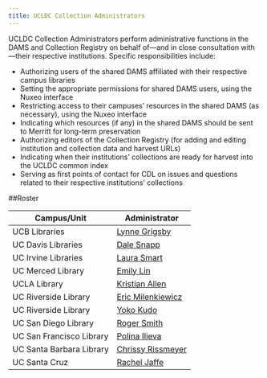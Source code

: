 ```yaml
---
title: UCLDC Collection Administrators
---
```


UCLDC Collection Administrators perform administrative functions in the DAMS and Collection Registry on behalf of—and in close consultation with—their respective institutions. Specific responsibilities include:

- Authorizing users of the shared DAMS affiliated with their respective campus libraries
- Setting the appropriate permissions for shared DAMS users, using the Nuxeo interface
- Restricting access to their campuses’ resources in the shared DAMS (as necessary), using the Nuxeo interface
- Indicating which resources (if any) in the shared DAMS should be sent to Merritt for long-term preservation
- Authorizing editors of the Collection Registry (for adding and editing institution and collection data and harvest URLs)
- Indicating when their institutions’ collections are ready for harvest into the UCLDC common index
- Serving as first points of contact for CDL on issues and questions related to their respective institutions’ collections

##Roster
<table>
  <thead>
    <th>Campus/Unit</th>
    <th>Administrator</th>
  </thead>
  <tr>
    <td>UCB Libraries</td>
    <td><a href="http://www.berkeley.edu/directory/results?u=191578">Lynne Grigsby</a></td>
  </tr>
  <tr>
    <td>UC Davis Libraries</td>
    <td><a href="http://ucdavis.edu/search/directory_results.shtml?id=00148540">Dale Snapp</a></td>
  </tr>
  <tr>
    <td>UC Irvine Libraries</td>
    <td><a href="https://www.lib.uci.edu/about/contact/library-staff-directory.html">Laura Smart</a></td>
  </tr>
  <tr>
    <td>UC Merced Library</td>
    <td><a href="http://directory.ucmerced.edu/site/index/details/email/elin@ucmerced.edu">Emily Lin</a></td>
  </tr>
  <tr>
    <td>UCLA Library</td>
    <td><a href="http://digital2.library.ucla.edu/contact.html">Kristian Allen</a></td>
  </tr>
  <tr>
    <td>UC Riverside Library</td>
    <td><a href="http://www.ucr.edu/find_people.php?term=milenkiewicz&sa=Go&type=all">Eric Milenkiewicz</a></td>
  </tr>
    <tr>
    <td>UC Riverside Library</td>
    <td><a href="http://www.ucr.edu/find_people.php?term=kudo&sa=Go&type=all">Yoko Kudo</a></td>
  </tr>
  <tr>
    <td>UC San Diego Library</td>
    <td><a href="http://www.ucsd.edu/directory/search?last=smith&first=roger&email=&title=&phone=&fax=&dept2=&mail=&searchType=0">Roger Smith</a></td>
  </tr>
  <tr>
    <td>UC San Francisco Library</td>
    <td><a href="http://profiles.ucsf.edu/polina.ilieva">Polina Ilieva</a></td>
  </tr>
  <tr>
    <td>UC Santa Barbara Library</td>
    <td><a href="http://www.library.ucsb.edu/users/crissmeyer">Chrissy Rissmeyer</a></td>
  </tr>
  <tr>
    <td>UC Santa Cruz</td>
    <td><a href="http://campusdirectory.ucsc.edu/cd_detail?uid=jaffer">Rachel Jaffe</a></td>
  </tr>

</table>
